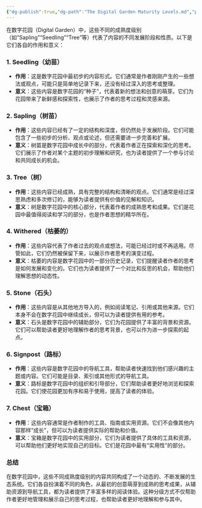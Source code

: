 ```yaml
---
{"dg-publish":true,"dg-path":"The Digital Garden Maturity Levels.md","permalink":"/the-digital-garden-maturity-levels/","created":"2025-04-18T19:36:00","updated":"2025-04-18 19:36"}
---
```



在数字花园（Digital Garden）中，这些不同的成熟度级别（如“Sapling”“Seedling”“Tree”等）代表了内容的不同发展阶段和性质。以下是它们各自的作用和意义：

### 1. **Seedling（幼苗）**

- **作用**：这是数字花园中最初步的内容形式。它们通常是作者刚刚产生的一些想法或观点，可能只是简单地记录下来，还没有经过深入的思考或整理。
- **意义**：这些内容是数字花园的“种子”，代表着新的想法和创意的萌芽。它们为花园带来了新鲜感和探索性，也展示了作者的思考过程和灵感来源。

### 2. **Sapling（树苗）**

- **作用**：这些内容已经有了一定的结构和深度，但仍然处于发展阶段。它们可能包含了一些初步的分析、观点或论述，但还需要进一步完善和扩展。
- **意义**：树苗是数字花园中成长中的部分，代表着作者正在探索和深化的思考。它们展示了作者对某个主题的初步理解和研究，也为读者提供了一个参与讨论和共同成长的机会。

### 3. **Tree（树）**

- **作用**：这些内容已经成熟，具有完整的结构和清晰的观点。它们通常是经过深思熟虑和多次修订的，能够为读者提供有价值的见解和知识。
- **意义**：树是数字花园中的核心部分，代表着作者的成熟思考和成果。它们是花园中最值得阅读和学习的部分，也是作者思想的精华所在。

### 4. **Withered（枯萎的）**

- **作用**：这些内容代表了作者过去的观点或想法，可能已经过时或不再适用。尽管如此，它们仍然被保留下来，以展示作者思考的演变过程。
- **意义**：枯萎的内容是数字花园中的一部分历史记录，它们提醒读者作者的思考是如何发展和变化的。它们也为读者提供了一个对比和反思的机会，帮助他们理解思想的动态性。

### 5. **Stone（石头）**

- **作用**：这些内容是从其他地方导入的，例如阅读笔记、引用或其他来源。它们本身不会在数字花园中继续成长，但可以为读者提供有用的参考。
- **意义**：石头是数字花园中的辅助部分，它们为花园提供了丰富的背景和资源。它们可以帮助读者更好地理解作者的思考背景，也可以作为进一步探索的起点。

### 6. **Signpost（路标）**

- **作用**：这些内容是数字花园中的导航工具，帮助读者快速找到他们感兴趣的主题或内容。它们可能是目录、索引或其他形式的导航工具。
- **意义**：路标是数字花园中的组织和引导部分，它们帮助读者更好地浏览和探索花园。它们使花园更加有序和易于使用，提高了读者的体验。

### 7. **Chest（宝箱）**

- **作用**：这些内容通常是作者制作的工具、指南或实用资源。它们不会像其他内容那样“成长”，但可以为读者提供实际的帮助和价值。
- **意义**：宝箱是数字花园中的实用部分，它们为读者提供了具体的工具和资源，可以帮助他们更好地实现自己的目标。它们是花园中最有“实用性”的部分。

### 总结

在数字花园中，这些不同成熟度级别的内容共同构成了一个动态的、不断发展的生态系统。它们各自扮演着不同的角色，从最初的创意萌芽到成熟的思考成果，从辅助资源到导航工具，都为读者提供了丰富多样的阅读体验。这种分级方式不仅帮助作者更好地管理和展示自己的思考过程，也帮助读者更好地理解和参与其中。
